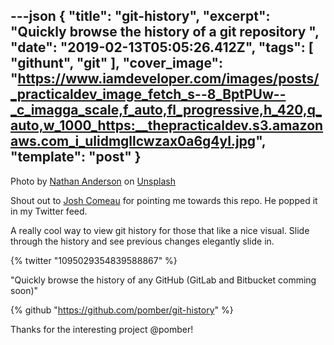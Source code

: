 ---json
{
  "title": "git-history",
  "excerpt": "Quickly browse the history of a git repository ",
  "date": "2019-02-13T05:05:26.412Z",
  "tags": [
    "githunt",
    "git"
  ],
  "cover_image": "https://www.iamdeveloper.com/images/posts/_practicaldev_image_fetch_s--8_BptPUw--_c_imagga_scale,f_auto,fl_progressive,h_420,q_auto,w_1000_https:__thepracticaldev.s3.amazonaws.com_i_ulidmgllcwzax0a6g4yl.jpg",
  "template": "post"
}
---
Photo by [Nathan Anderson](https://unsplash.com/photos/c7fShzYk4bA?utm_source=unsplash&utm_medium=referral&utm_content=creditCopyText) on [Unsplash](https://unsplash.com/?utm_source=unsplash&utm_medium=referral&utm_content=creditCopyText)

Shout out to [Josh Comeau](https://twitter.com/JoshWComeau) for pointing me towards this repo. He popped it in my Twitter feed.

A really cool way to view git history for those that like a nice visual. Slide through the history and see previous changes elegantly slide in.

{% twitter "1095029354839588867" %}

"Quickly browse the history of any GitHub (GitLab and Bitbucket comming soon)"

{% github "https://github.com/pomber/git-history" %}

Thanks for the interesting project @pomber!
